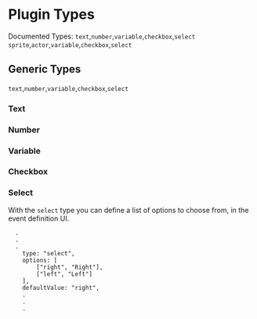 # Plugin Types
Documented Types:
`text`,`number`,`variable`,`checkbox`,`select`
`sprite`,`actor`,`variable`,`checkbox`,`select`

## Generic Types
`text`,`number`,`variable`,`checkbox`,`select`

### Text


### Number


### Variable


### Checkbox


### Select
With the `select` type you can define a list of options to choose from, in the event definition UI.

```
  .
  .
  .
  	type: "select",
	options: [
		["right", "Right"],
		["left", "Left"]
	],
	defaultValue: "right",
    .
    .
    .
```
